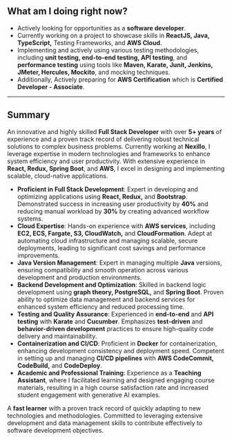 ## What am I doing right now?

- Actively looking for opportunities as a **software developer**.
- Currently working on a project to showcase skills in **ReactJS, Java, TypeScript,** Testing Frameworks, and **AWS Cloud**.
- Implementing and actively using various testing methodologies, including **unit testing, end-to-end testing, API testing**, and **performance testing** using tools like **Maven, Karate, Junit, Jenkins, JMeter, Hercules, Mockito**, and mocking techniques.
- Additionally, Actively preparing for **AWS Certification** which is **Certified Developer - Associate**.

---

## Summary

An innovative and highly skilled **Full Stack Developer** with over **5+ years** of experience and a proven track record of delivering robust technical solutions to complex business problems. Currently working at **Nexillo**, I leverage expertise in modern technologies and frameworks to enhance system efficiency and user productivity. With extensive experience in **React, Redux, Spring Boot**, and **AWS**, I excel in designing and implementing scalable, cloud-native applications.

- **Proficient in Full Stack Development**: Expert in developing and optimizing applications using **React, Redux,** and **Bootstrap**. Demonstrated success in increasing user productivity by **40%** and reducing manual workload by **30%** by creating advanced workflow systems.
- **Cloud Expertise**: Hands-on experience with **AWS services**, including **EC2, ECS, Fargate, S3, CloudWatch,** and **CloudFormation**. Adept at automating cloud infrastructure and managing scalable, secure deployments, leading to significant cost savings and performance improvements.
- **Java Version Management**: Expert in managing multiple **Java** versions, ensuring compatibility and smooth operation across various development and production environments.
- **Backend Development and Optimization**: Skilled in backend logic development using **graph theory, PostgreSQL,** and **Spring Boot**. Proven ability to optimize data management and backend services for enhanced system efficiency and reduced processing time.
- **Testing and Quality Assurance**: Experienced in **end-to-end** and **API testing** with **Karate** and **Cucumber**. Emphasizes **test-driven** and **behavior-driven development** practices to ensure high-quality code delivery and maintainability.
- **Containerization and CI/CD**: Proficient in **Docker** for containerization, enhancing development consistency and deployment speed. Competent in setting up and managing **CI/CD pipelines** with **AWS CodeCommit, CodeBuild,** and **CodeDeploy**.
- **Academic and Professional Training**: Experience as a **Teaching Assistant**, where I facilitated learning and designed engaging course materials, resulting in a high course satisfaction rate and increased student engagement with generative AI examples.

A **fast learner** with a proven track record of quickly adapting to new technologies and methodologies. Committed to leveraging extensive development and data management skills to contribute effectively to software development objectives.
